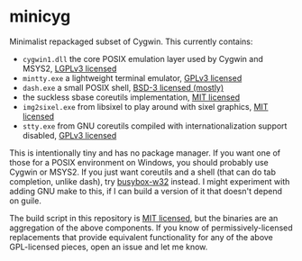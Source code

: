# minicyg
Minimalist repackaged subset of Cygwin. This currently contains:
  - `cygwin1.dll` the core POSIX emulation layer used by Cygwin and MSYS2, [LGPLv3 licensed](https://cygwin.com/licensing.html)
  - `mintty.exe` a lightweight terminal emulator, [GPLv3 licensed](https://github.com/mintty/mintty/blob/master/LICENSE)
  - `dash.exe` a small POSIX shell, [BSD-3 licensed (mostly)](http://git.kernel.org/cgit/utils/dash/dash.git/tree/COPYING)
  - the suckless sbase coreutils implementation, [MIT licensed](http://git.suckless.org/sbase/tree/LICENSE)
  - `img2sixel.exe` from libsixel to play around with sixel graphics, [MIT licensed](https://github.com/saitoha/libsixel/blob/master/LICENSE)
  - `stty.exe` from GNU coreutils compiled with internationalization support disabled, [GPLv3 licensed](https://github.com/coreutils/coreutils/blob/master/COPYING)

This is intentionally tiny and has no package manager. If you want one of those for a POSIX environment on Windows, you should probably use Cygwin or MSYS2. If you just want coreutils and a shell (that can do tab completion, unlike dash), try [busybox-w32](https://frippery.org/busybox/) instead. I might experiment with adding GNU make to this, if I can build a version of it that doesn't depend on guile.

The build script in this repository is [MIT licensed](LICENSE), but the binaries are an aggregation of the above components. If you know of permissively-licensed replacements that provide equivalent functionality for any of the above GPL-licensed pieces, open an issue and let me know.
